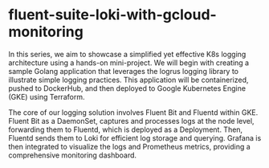 # fluent-suite-loki-with-gcloud-monitoring

In this series, we aim to showcase a simplified yet effective K8s logging architecture using a hands-on mini-project. We will begin with creating a sample Golang application that leverages the logrus logging library to illustrate simple logging practices. This application will be containerized, pushed to DockerHub, and then deployed to Google Kubernetes Engine (GKE) using Terraform.

The core of our logging solution involves Fluent Bit and Fluentd within GKE. Fluent Bit as a DaemonSet, captures and processes logs at the node level, forwarding them to Fluentd, which is deployed as a Deployment. Then, Fluentd sends them to Loki for efficient log storage and querying. Grafana is then integrated to visualize the logs and Prometheus metrics, providing a comprehensive monitoring dashboard.
